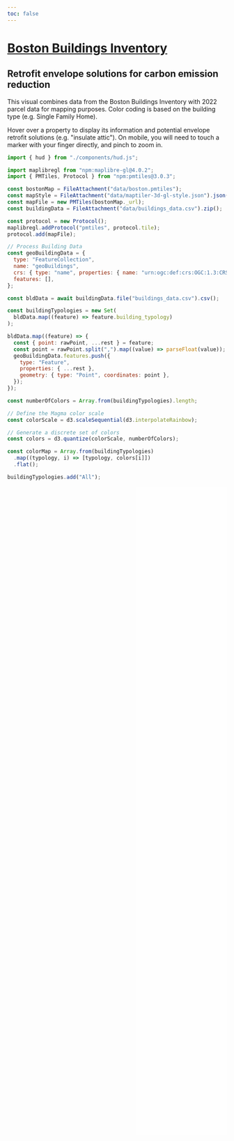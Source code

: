 ```yaml
---
toc: false
---
```


<style>

 #observablehq-center, .observablehq, #observablehq-main {
   margin: 0px !important;
 }

 p {
   max-width: 800px;
 }

 ul {
   padding-top: 0;
   margin-top: 0;
 }

 #observablehq-center {
   display:flex;
   flex-direction:column;
   align-items: center;
   justify-content: center;
 }

 #observablehq-main {
   display: flex;
   flex-direction: column;
   justify-content: center;
 }

 #observablehq-footer {
   margin: 1rem;
 }

 #mapContainer canvas {
   cursor: crosshair;
 }


 #features {
   position: absolute;
   top: 0;
   right: 0;
   bottom: 0;
   width: 35%;
   height: 40%;
   overflow: auto;
   background: rgba(255, 255, 255, 0.8);
   padding: 1rem;

</style>

# [Boston Buildings Inventory](https://data.boston.gov/dataset/boston-buildings-inventory)

## Retrofit envelope solutions for carbon emission reduction

This visual combines data from the Boston Buildings Inventory with 2022 parcel data for mapping purposes. Color coding is based on the building type (e.g. Single Family Home).

Hover over a property to display its information and potential envelope retrofit solutions (e.g. "insulate attic"). On mobile, you will need to touch a marker with your finger directly, and pinch to zoom in.

```js
import { hud } from "./components/hud.js";
```

```js
import maplibregl from "npm:maplibre-gl@4.0.2";
import { PMTiles, Protocol } from "npm:pmtiles@3.0.3";
```

```js
const bostonMap = FileAttachment("data/boston.pmtiles");
const mapStyle = FileAttachment("data/maptiler-3d-gl-style.json").json();
const mapFile = new PMTiles(bostonMap._url);
const buildingData = FileAttachment("data/buildings_data.csv").zip();
```

<link rel="stylesheet" type="text/css" href="npm:maplibre-gl@4.0.2/dist/maplibre-gl.css">

```js
const protocol = new Protocol();
maplibregl.addProtocol("pmtiles", protocol.tile);
protocol.add(mapFile);

// Process Building Data
const geoBuildingData = {
  type: "FeatureCollection",
  name: "geoBuildings",
  crs: { type: "name", properties: { name: "urn:ogc:def:crs:OGC:1.3:CRS84" } },
  features: [],
};

const bldData = await buildingData.file("buildings_data.csv").csv();

const buildingTypologies = new Set(
  bldData.map((feature) => feature.building_typology)
);

bldData.map((feature) => {
  const { point: rawPoint, ...rest } = feature;
  const point = rawPoint.split(",").map((value) => parseFloat(value));
  geoBuildingData.features.push({
    type: "Feature",
    properties: { ...rest },
    geometry: { type: "Point", coordinates: point },
  });
});

const numberOfColors = Array.from(buildingTypologies).length;

// Define the Magma color scale
const colorScale = d3.scaleSequential(d3.interpolateRainbow);

// Generate a discrete set of colors
const colors = d3.quantize(colorScale, numberOfColors);

const colorMap = Array.from(buildingTypologies)
  .map((typology, i) => [typology, colors[i]])
  .flat();

buildingTypologies.add("All");
```

<div id="mapContainer" style="position: relative; height: calc(100vh - 360px); width: 100%;">
  <div id="features" style="z-index: 100;"></div>
</div>

```js
const map = new maplibregl.Map({
  container: "mapContainer",
  zoom: 12,
  maxZoom: 14,
  minZoom: 10,
  maxBounds: [
    [-71.191247, 42.227911],
    [-70.648072, 42.450118],
  ],
  center: [-71.08936258403622, 42.3181973483706],
  style: {
    version: 8,
    sources: {
      openmaptiles: {
        type: "vector",
        tiles: ["pmtiles://" + mapFile.source.getKey() + "/{z}/{x}/{y}"],
      },
    },
    layers: mapStyle.layers,
    glyphs:
      "https://m-clare.github.io/map-glyphs/fonts/{fontstack}/{range}.pbf",
  },
});

map.addControl(
  new maplibregl.AttributionControl({
    compact: true,
    customAttribution: `<a href="https://protomaps.com">Protomaps</a> | <a href="https://openmaptiles.org">© OpenMapTiles</a> | <a href="http://www.openstreetmap.org/copyright"> © OpenStreetMap contributors</a>`,
  }),
  "bottom-left"
);

map.addControl(new maplibregl.NavigationControl({}), "bottom-right");

map.on("load", () => {
  map.addSource("bld-data", {
    type: "geojson",
    data: geoBuildingData,
  });

  map.addLayer({
    id: "bldg",
    source: "bld-data",
    type: "circle",
    paint: {
      "circle-radius": {
        stops: [
          [12, 1], // Radius at zoom level 10
          [15, 5], // Radius at zoom level 15
        ],
        base: 2,
      },
      "circle-color": [
        "match",
        ["get", "building_typology"],
        ...colorMap,
        "#000000",
      ],
    },
  });
});

map.on("mousemove", (e) => {
  const locFeatures = map.queryRenderedFeatures(e.point);
  if (locFeatures[0]?.properties["pid_long"]) {
    document.getElementById("features").innerHTML = hud(
      locFeatures[0].properties
    );
  } else {
    document.getElementById("features").innerHTML = null;
  }
});
```
